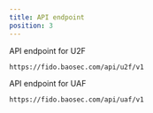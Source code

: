 ```yaml
---
title: API endpoint
position: 3
---
```


API endpoint for U2F

```
https://fido.baosec.com/api/u2f/v1
```

API endpoint for UAF

```
https://fido.baosec.com/api/uaf/v1
```
